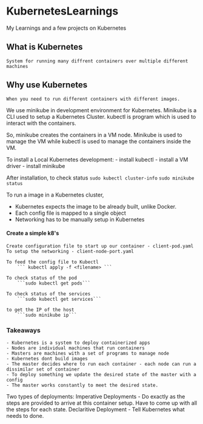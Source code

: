 # KubernetesLearnings
My Learnings and a few projects on Kubernetes

## What is Kubernetes
    System for running many diffrent containers over multiple different machines

## Why use Kubernetes
    When you need to run different containers with different images.

We use minikube in development environment for Kubernetes. Minikube is a CLI used to setup a Kubernetes Cluster.
kubectl is program which is used to interact with the containers.

So, minikube creates the containers in a VM node. Minikube is used to manage the VM while kubectl is used to manage the containers inside the VM.

To install a Local Kubernetes development:
    - install  kubectl
    - install a VM driver
    - install minikube

After installation, to check status
    ```sudo kubectl cluster-info```
    ```sudo minikube status```

To run a image in a Kubernetes cluster,
 - Kubernetes expects the image to be already built, unlike Docker.
 - Each config file is mapped to a single object
 - Networking has to be manually setup in Kubernetes


#### Create a simple k8's

    Create configuration file to start up our container - client-pod.yaml
    To setup the networking - client-node-port.yaml

    To feed the config file to Kubectl
        ``` kubectl apply -f <filename> ```
    
    To check status of the pod
        ```sudo kubectl get pods```

    To check status of the services
        ```sudo kubectl get services```

    to get the IP of the host
        ```sudo minikube ip```

### Takeaways
    - Kubernetes is a system to deploy containerized apps
    - Nodes are individual machines that run containers
    - Masters are machines with a set of programs to manage node
    - Kubernetes dont build images
    - The master decides where to run each container - each node can run a dissimilar set of container
    - To deploy something we update the desired state of the master with a config
    - The master works constantly to meet the desired state.

Two types of deployments:
    Imperative Deployments - Do exactly as the steps are provided to arrive at this container setup. Have to come up with all the steps for each state.
    Declaritive Deployment - Tell Kubernetes what needs to done. 


